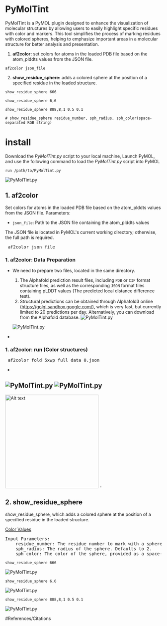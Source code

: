 # PyMolTint
PyMolTint is a PyMOL plugin designed to enhance the visualization of molecular structures by allowing users to easily highlight specific residues with color and markers. This tool simplifies the process of marking residues with colored spheres, helping to emphasize important areas in a molecular structure for better analysis and presentation.
1. **af2color:** set colors for atoms in the loaded PDB file based on the atom_plddts values from the JSON file.
```
af2color json_file
```
2. **show_residue_sphere:**  adds a colored sphere at the position of a specified residue in the loaded structure.
```
show_residue_sphere 666

show_residue_sphere 6,6

show_residue_sphere 888,8,1 0.5 0.1

# show_residue_sphere residue_number, sph_radius, sph_color(space-separated RGB string)
```
# install
Download the *PyMolTint.py* script to your local machine, Launch PyMOL, and use the following command to load the *PyMolTint.py* script into PyMOL
```
run /path/to/PyMolTint.py
```
![PyMolTint.py](https://github.com/wqiudao/PyMolTint/blob/main/imgs/loading_plugin.png)

## 1. af2color

Set colors for atoms in the loaded PDB file based on the atom_plddts values from the JSON file.
Parameters:
- `json_file`: Path to the JSON file containing the atom_plddts values

The JSON file is located in PyMOL's current working directory; otherwise, the full path is required.

<pre> af2color json_file  </pre>

### 1. af2color: Data Preparation
-
  We need to prepare two files, located in the same directory. 
  1. The Alphafold prediction result files, including `PDB` or `CIF` format structure files, as well as the corresponding `JSON` format files containing pLDDT values (The predicted local distance difference test).
  2. Structural predictions can be obtained through Alphafold3 online (https://golgi.sandbox.google.com/), which is very fast, but currently limited to 20 predictions per day. Alternatively, you can download from the Alphafold database.
  ![PyMolTint.py](https://github.com/wqiudao/PyMolTint/blob/main/imgs/AF2Color/af2color0.png)
  
  ![PyMolTint.py](https://github.com/wqiudao/PyMolTint/blob/main/imgs/AF2Color/af2color_data.png)

-
 
### 1. af2color: run (Color structures)

<pre> af2color fold_5xwp_full_data_0.json  </pre>
-
 ![PyMolTint.py](https://github.com/wqiudao/PyMolTint/blob/main/imgs/AF2Color/af2color1.png)
 ![PyMolTint.py](https://github.com/wqiudao/PyMolTint/blob/main/imgs/AF2Color/af2color2.png)
-
<img src="https://github.com/wqiudao/PyMolTint/blob/main/imgs/AF2Color/af2color_legend.png" alt="Alt text" width="300">
-

## 2. show_residue_sphere
show_residue_sphere, which adds a colored sphere at the position of a specified residue in the loaded structure. 

[Color Values](https://pymolwiki.org/index.php/Color_Values) 
<pre>Input Parameters:
	residue_number: The residue number to mark with a sphere. Defaults to 1.
	sph_radius: The radius of the sphere. Defaults to 2.
	sph_color: The color of the sphere, provided as a space-separated RGB string (e.g., '1.0 0.0 0.0' for red).
</pre>
```
show_residue_sphere 666
```
![PyMolTint.py](https://github.com/wqiudao/PyMolTint/blob/main/imgs/show_residue_sphere/show_residue_sphere1.png)
```
show_residue_sphere 6,6
```
![PyMolTint.py](https://github.com/wqiudao/PyMolTint/blob/main/imgs/show_residue_sphere/show_residue_sphere2.png)
 ```
show_residue_sphere 888,8,1 0.5 0.1
```
![PyMolTint.py](https://github.com/wqiudao/PyMolTint/blob/main/imgs/show_residue_sphere/show_residue_sphere3.png)
 




#References/Citations

